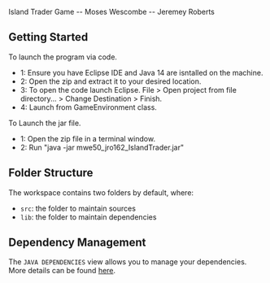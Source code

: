 Island Trader Game -- Moses Wescombe -- Jeremey Roberts

## Getting Started
To launch the program via code.
- 1: Ensure you have Eclipse IDE and Java 14 are isntalled on the machine.
- 2: Open the zip and extract it to your desired location.
- 3: To open the code launch Eclipse. File > Open project from file directory... > Change Destination > Finish.
- 4: Launch from GameEnvironment class.

To Launch the jar file.
- 1: Open the zip file in a terminal window.
- 2: Run "java -jar mwe50_jro162_IslandTrader.jar"


## Folder Structure
The workspace contains two folders by default, where:

- `src`: the folder to maintain sources
- `lib`: the folder to maintain dependencies

## Dependency Management
The `JAVA DEPENDENCIES` view allows you to manage your dependencies. More details can be found [here](https://github.com/microsoft/vscode-java-pack/blob/master/release-notes/v0.9.0.md#work-with-jar-files-directly).
